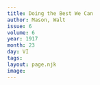 ```yaml
---
title: Doing the Best We Can
author: Mason, Walt
issue: 6
volume: 6
year: 1917
month: 23
day: VI
tags:
layout: page.njk
image:
---
```



